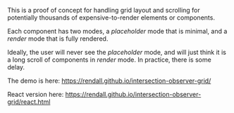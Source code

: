 This is a proof of concept for handling grid layout and scrolling for potentially thousands of expensive-to-render elements or components.

Each component has two modes, a _placeholder_ mode that is minimal, and a _render_ mode that is fully rendered.

Ideally, the user will never see the _placeholder_ mode, and will just think it is a long scroll of components in _render_ mode. In practice, there is some delay.

The demo is here: <https://rendall.github.io/intersection-observer-grid/>

React version here: <https://rendall.github.io/intersection-observer-grid/react.html>

